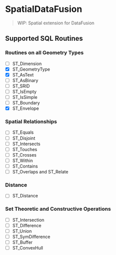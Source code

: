 # SpatialDataFusion

> WIP: Spatial extension for DataFusion

## Supported SQL Routines

### Routines on all Geometry Types
- [ ] ST_Dimension
- [x] ST_GeometryType
- [x] ST_AsText
- [ ] ST_AsBinary
- [ ] ST_SRID
- [ ] ST_IsEmpty
- [ ] ST_IsSimple
- [ ] ST_Boundary
- [x] ST_Envelope

### Spatial Relationships
- [ ] ST_Equals
- [ ] ST_Disjoint
- [ ] ST_Intersects
- [ ] ST_Touches
- [ ] ST_Crosses
- [ ] ST_Within
- [ ] ST_Contains
- [ ] ST_Overlaps and ST_Relate

### Distance

- [ ] ST_Distance

### Set Theoretic and Constructive Operations

- [ ] ST_Intersection
- [ ] ST_Difference
- [ ] ST_Union
- [ ] ST_SymDifference
- [ ] ST_Buffer
- [ ] ST_ConvexHull
